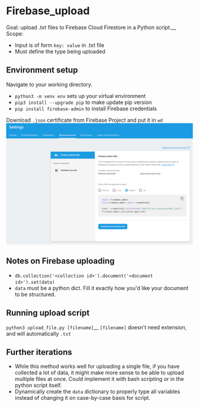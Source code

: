 # Firebase_upload
Goal: upload .txt files to Firebase Cloud Firestore in a Python script.__
Scope:
* Input is of form `key: value` in .txt file
* Must define the type being uploaded

## Environment setup
Navigate to your working directory.
* `python3 -m venv env` sets up your virtual environment
* `pip3 install --upgrade pip` to make update pip version
* `pip install firebase-admin` to install Firebase credentials

Download `.json` certificate from Firebase Project and put it in `wd`
![alt text](https://github.com/jhirsh/firebase_upload/blob/master/firebase_download_key.png "Firebase .json certificate")

## Notes on Firebase uploading
* `db.collection('<collection id>').document('<document id>').set(data)`
* `data` must be a python dict. Fill it exactly how you'd like your document to be structured.

## Running upload script
`python3 upload_file.py [filename]`__
`[filename]` doesn't need extension, and will automatically `.txt`

## Further iterations
* While this method works well for uploading a single file, if you have collected a lot of data, it might make more sense to be able to upload multiple files at once. Could implement it with bash scripting or in the python script itself.
* Dynamically create the `data` dictionary to properly type all variables instead of changing it on case-by-case basis for script.


